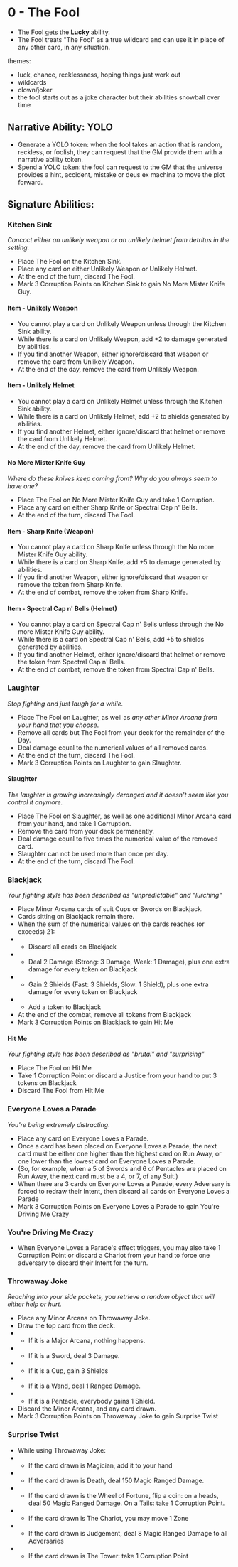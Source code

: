 # 0 - The Fool

* The Fool gets the **Lucky** ability.
* The Fool treats "The Fool" as a true wildcard and can use it in place of any other card, in any situation.

themes:
 - luck, chance, recklessness, hoping things just work out
 - wildcards
 - clown/joker
 - the fool starts out as a joke character but their abilities snowball over time

## Narrative Ability: YOLO
* Generate a YOLO token: when the fool takes an action that is random, reckless, or foolish, they can request that the GM provide them with a narrative ability token.
* Spend a YOLO token: the fool can request to the GM that the universe provides a hint, accident, mistake or deus ex machina to move the plot forward.

## Signature Abilities:

### Kitchen Sink
_Concoct either an unlikely weapon or an unlikely helmet from detritus in the setting._

* Place The Fool on the Kitchen Sink.
* Place any card on either Unlikely Weapon or Unlikely Helmet.
* At the end of the turn, discard The Fool.
* Mark 3 Corruption Points on Kitchen Sink to gain No More Mister Knife Guy.

#### Item - Unlikely Weapon
* You cannot play a card on Unlikely Weapon unless through the Kitchen Sink ability.
* While there is a card on Unlikely Weapon, add +2 to damage generated by abilities.
* If you find another Weapon, either ignore/discard that weapon or remove the card from Unlikely Weapon.
* At the end of the day, remove the card from Unlikely Weapon.

#### Item - Unlikely Helmet
* You cannot play a card on Unlikely Helmet unless through the Kitchen Sink ability.
* While there is a card on Unlikely Helmet, add +2 to shields generated by abilities.
* If you find another Helmet, either ignore/discard that helmet or remove the card from Unlikely Helmet.
* At the end of the day, remove the card from Unlikely Helmet.

#### No More Mister Knife Guy
_Where do these knives keep coming from? Why do you always seem to have one?_

* Place The Fool on No More Mister Knife Guy and take 1 Corruption.
* Place any card on either Sharp Knife or Spectral Cap n' Bells.
* At the end of the turn, discard The Fool.

#### Item - Sharp Knife (Weapon)
* You cannot play a card on Sharp Knife unless through the No more Mister Knife Guy ability.
* While there is a card on Sharp Knife, add +5 to damage generated by abilities.
* If you find another Weapon, either ignore/discard that weapon or remove the token from Sharp Knife.
* At the end of combat, remove the token from Sharp Knife.

#### Item - Spectral Cap n' Bells (Helmet)
* You cannot play a card on Spectral Cap n' Bells unless through the No more Mister Knife Guy ability.
* While there is a card on Spectral Cap n' Bells, add +5 to shields generated by abilities.
* If you find another Helmet, either ignore/discard that helmet or remove the token from Spectral Cap n' Bells.
* At the end of combat, remove the token from Spectral Cap n' Bells.


### Laughter
_Stop fighting and just laugh for a while._

* Place The Fool on Laughter, as well as _any other Minor Arcana from your hand that you choose_.
* Remove all cards but The Fool from your deck for the remainder of the Day.
* Deal damage equal to the numerical values of all removed cards.
* At the end of the turn, discard The Fool.
* Mark 3 Corruption Points on Laughter to gain Slaughter.

#### Slaughter
_The laughter is growing increasingly deranged and it doesn't seem like you control it anymore._

* Place The Fool on Slaughter, as well as one additional Minor Arcana card from your hand, and take 1 Corruption.
* Remove the card from your deck permanently.
* Deal damage equal to five times the numerical value of the removed card.
* Slaughter can not be used more than once per day.
* At the end of the turn, discard The Fool.


### Blackjack
_Your fighting style has been described as "unpredictable" and "lurching"_

* Place Minor Arcana cards of suit Cups or Swords on Blackjack.
* Cards sitting on Blackjack remain there.
* When the sum of the numerical values on the cards reaches (or exceeds) 21:
* * Discard all cards on Blackjack
* * Deal 2 Damage (Strong: 3 Damage, Weak: 1 Damage), plus one extra damage for every token on Blackjack
* * Gain 2 Shields (Fast: 3 Shields, Slow: 1 Shield), plus one extra damage for every token on Blackjack
* * Add a token to Blackjack
* At the end of the combat, remove all tokens from Blackjack
* Mark 3 Corruption Points on Blackjack to gain Hit Me

#### Hit Me
_Your fighting style has been described as "brutal" and "surprising"_

* Place The Fool on Hit Me
* Take 1 Corruption Point or discard a Justice from your hand to put 3 tokens on Blackjack
* Discard The Fool from Hit Me

### Everyone Loves a Parade
_You're being extremely distracting_.

* Place any card on Everyone Loves a Parade.
* Once a card has been placed on Everyone Loves a Parade, the next card must be either one higher than the highest card on Run Away, or one lower than the lowest card on Everyone Loves a Parade.
* (So, for example, when a 5 of Swords and 6 of Pentacles are placed on Run Away, the next card must be a 4, or 7, of any Suit.)
* When there are 3 cards on Everyone Loves a Parade, every Adversary is forced to redraw their Intent, then discard all cards on Everyone Loves a Parade
* Mark 3 Corruption Points on Everyone Loves a Parade to gain You're Driving Me Crazy

### You're Driving Me Crazy
* When Everyone Loves a Parade's effect triggers, you may also take 1 Corruption Point or discard a Chariot from your hand to force one adversary to discard their Intent for the turn.

### Throwaway Joke
_Reaching into your side pockets, you retrieve a random object that will either help or hurt._

* Place any Minor Arcana on Throwaway Joke.
* Draw the top card from the deck.
* * If it is a Major Arcana, nothing happens.
* * If it is a Sword, deal 3 Damage.
* * If it is a Cup, gain 3 Shields
* * If it is a Wand, deal 1 Ranged Damage.
* * If it is a Pentacle, everybody gains 1 Shield.
* Discard the Minor Arcana, and any card drawn.
* Mark 3 Corruption Points on Throwaway Joke to gain Surprise Twist

### Surprise Twist

* While using Throwaway Joke:
* * If the card drawn is Magician, add it to your hand
* * If the card drawn is Death, deal 150 Magic Ranged Damage.
* * If the card drawn is the Wheel of Fortune, flip a coin: on a heads, deal 50 Magic Ranged Damage. On a Tails: take 1 Corruption Point.
* * If the card drawn is The Chariot, you may move 1 Zone
* * If the card drawn is Judgement, deal 8 Magic Ranged Damage to all Adversaries
* * If the card drawn is The Tower: take 1 Corruption Point